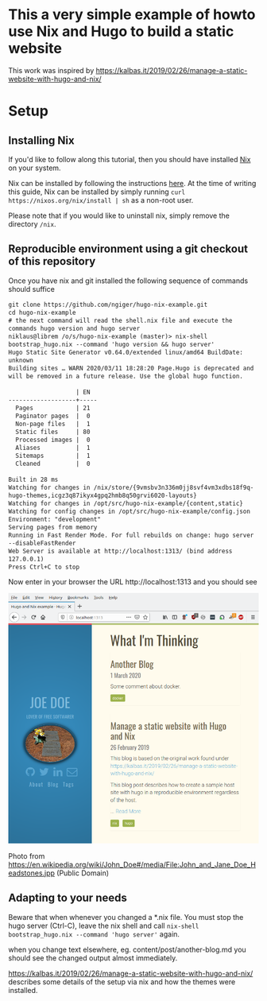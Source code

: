 # This a very simple example of howto use Nix and Hugo to build a static website

This work was inspired by https://kalbas.it/2019/02/26/manage-a-static-website-with-hugo-and-nix/

# Setup

## Installing Nix

If you'd like to follow along this tutorial, then you should have
installed [Nix](https://nixos.org/nix/) on your system.

Nix can be installed by following the instructions
[here](https://nixos.org/nix/download.html). At the time of writing this
guide, Nix can be installed by simply running `curl
https://nixos.org/nix/install | sh` as a non-root user.

Please note that if you would like to uninstall nix, simply remove the
directory `/nix`.

## Reproducible environment using a git checkout of this repository

Once you have nix and git installed the following sequence of commands should suffice

```
git clone https://github.com/ngiger/hugo-nix-example.git
cd hugo-nix-example
# the next command will read the shell.nix file and execute the commands hugo version and hugo server
niklaus@librem /o/s/hugo-nix-example (master)> nix-shell bootstrap_hugo.nix --command 'hugo version && hugo server'
Hugo Static Site Generator v0.64.0/extended linux/amd64 BuildDate: unknown
Building sites … WARN 2020/03/11 18:28:20 Page.Hugo is deprecated and will be removed in a future release. Use the global hugo function.

                   | EN  
-------------------+-----
  Pages            | 21  
  Paginator pages  |  0  
  Non-page files   |  1  
  Static files     | 80  
  Processed images |  0  
  Aliases          |  1  
  Sitemaps         |  1  
  Cleaned          |  0  

Built in 28 ms
Watching for changes in /nix/store/{9vmsbv3n336m0jj8svf4vm3xdbs18f9q-hugo-themes,icgz3q87ikyx4gpq2hmb8q50grvi6020-layouts}
Watching for changes in /opt/src/hugo-nix-example/{content,static}
Watching for config changes in /opt/src/hugo-nix-example/config.json
Environment: "development"
Serving pages from memory
Running in Fast Render Mode. For full rebuilds on change: hugo server --disableFastRender
Web Server is available at http://localhost:1313/ (bind address 127.0.0.1)
Press Ctrl+C to stop
```

Now enter in your browser the URL http://localhost:1313 and you should see

![alt text](static/img/local_hugo.png "Logo Title Text 1")

Photo from https://en.wikipedia.org/wiki/John_Doe#/media/File:John_and_Jane_Doe_Headstones.jpp (Public Domain)

## Adapting to your needs

Beware that when whenever you changed a *.nix file. You must stop the hugo server (Ctrl-C), leave the nix shell and call `nix-shell bootstrap_hugo.nix --command 'hugo server'` again.

when you change text elsewhere, eg. content/post/another-blog.md you should see the changed output almost immediately.

https://kalbas.it/2019/02/26/manage-a-static-website-with-hugo-and-nix/ describes some details of the setup via nix and how the themes were installed.
